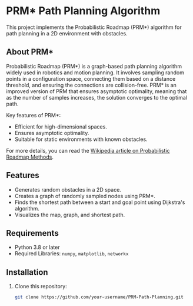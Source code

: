 # PRM* Path Planning Algorithm

This project implements the Probabilistic Roadmap (PRM*) algorithm for path planning in a 2D environment with obstacles.

## About PRM*
Probabilistic Roadmap (PRM*) is a graph-based path planning algorithm widely used in robotics and motion planning. It involves sampling random points in a configuration space, connecting them based on a distance threshold, and ensuring the connections are collision-free. PRM* is an improved version of PRM that ensures asymptotic optimality, meaning that as the number of samples increases, the solution converges to the optimal path.

Key features of PRM*:
- Efficient for high-dimensional spaces.
- Ensures asymptotic optimality.
- Suitable for static environments with known obstacles.

For more details, you can read the [Wikipedia article on Probabilistic Roadmap Methods](https://en.wikipedia.org/wiki/Probabilistic_Roadmap).

## Features
- Generates random obstacles in a 2D space.
- Creates a graph of randomly sampled nodes using PRM*.
- Finds the shortest path between a start and goal point using Dijkstra's algorithm.
- Visualizes the map, graph, and shortest path.

## Requirements
- Python 3.8 or later
- Required Libraries: `numpy`, `matplotlib`, `networkx`

## Installation
1. Clone this repository:
   ```bash
   git clone https://github.com/your-username/PRM-Path-Planning.git
